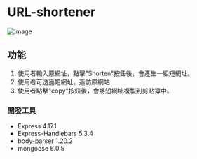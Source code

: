 # URL-shortener
![image](https://imgur.com/a/UIEDMPt)
## 功能
1. 使用者輸入原網址，點擊"Shorten"按鈕後，會產生一組短網址。
2. 使用者可透過短網址，造訪原網站
3. 使用者點擊"copy"按鈕後，會將短網址複製到剪貼簿中。

### 開發工具
- Express 4.17.1
- Express-Handlebars 5.3.4
- body-parser 1.20.2
- mongoose 6.0.5
